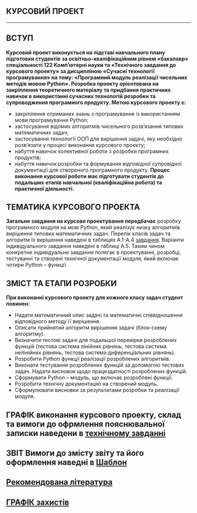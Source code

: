 ## **КУРСОВИЙ ПРОЕКТ**
***
## **ВСТУП**
**Курсовий проект виконується на підставі навчального плану підготовки студентів за освітньо-кваліфікаційним рівнем «бакалавр» спеціальності 122 Комп’ютерні науки та «Технічного завдання до курсового проекту» за дисципліною «Сучасні технології програмування» на тему: «Програмний модуль реалізації чисельних методів мовою Python».
Розробка проекту орієнтована на закріплення теоретичного матеріалу та придбання практичних навичок в використанні сучасних технологій розробки та супроводження програмного продукту. Метою курсового проекту є:**
* закріплення отриманих знань з програмування із використанням мови програмування Python;
* застосування відомих алгоритмів чисельного розв’язання типових математичних задач;
* застосування технології ООП для вирішення задачі, яку необхідно розв’язати у процесі виконання курсового проекту;
* набуття навичок колективної роботи з розробки програмних продуктів;
* набуття навичок розробки та формування відповідної супровідної документації для створеного програмного продукту.
**Процес виконання курсової роботи має підготувати студентів до подальших етапів навчальної (кваліфікаційна робота) та практичної діяльності.**

## **ТЕМАТИКА КУРСОВОГО ПРОЕКТА**
**Загальне завдання на курсове проектування передбачає** розробку програмного модуля на мові Python, який реалізує низку алгоритмів вирішення типових математичних задач. Перелік класів задач та алгоритм їх вирішення наведені в таблицях А.1-А.4 [завдання](/Curs_Work/2021_MPT_TZ_Cours_Work_Dodatok.pdf). Варіанти індивідуального завдання наведені в таблиці А.5.
Таким чином конкретне індивідуальне завдання полягає в проектуванні, розробці, тестуванні та створені технічної документації модуля, який включає чотири Python – функції.

## **ЗМІСТ ТА ЕТАПИ РОЗРОБКИ**  
**При виконанні курсового проекту для кожного класу задач студент повинен:**
* Надати математичний опис задачі та математичні співвідношення відповідного методу її вирішення.
* Описати прийнятий алгоритм вирішення задачі (блок-схему алгоритму).
* Визначити  тестові задачі для подальшої перевірки розроблених функцій (тестова система лінійних рівнянь, тестова система нелінійних рівнянь, тестова система диференціальних рівнянь).
* Розробити Python функції реалізації розроблених алгоритмів.
* Виконати тестування розроблених функцій за допомогою тестових задач. Надати висновок щодо працездатності розроблених функцій.
* Сформувати Python – модуль, що включає розроблені функції.
* Розробити технічну документацію на створений модуль.
* Сформулювати висновки за результатами розробки та реалізації модуля.


## **ГРАФІК** виконання курсового проекту,  склад та вимоги до офрмлення пояснювальної записки наведени в [**технічному завданні**](/Curs_Work/MPT_TZ__v_1.pdf)

## **ЗВІТ** Вимоги до змісту звіту та його оформлення наведні в [**Шаблон**](/Curs_Work/MPT_Curs_Work_Template.pdf)

## [**Рекомендована література**](/Curs_Work/Curs_Work_Bibl.md)

## [**ГРАФІК** захистів](/Curs_Work/2020_05_21_Графік.pdf)

